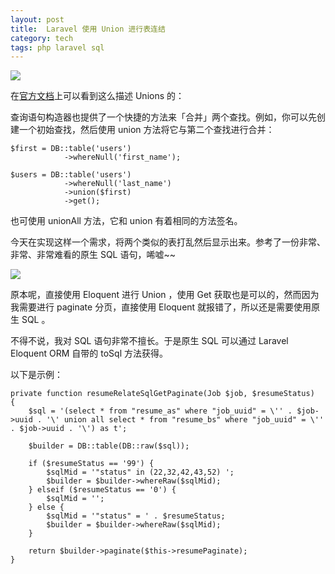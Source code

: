 ```yaml
---
layout: post
title:  Laravel 使用 Union 进行表连结
category: tech
tags: php laravel sql
---
```


![](https://cdn.kelu.org/blog/tags/laravel.jpg)

在[官方文档](http://d.laravel-china.org/docs/5.1/queries#unions)上可以看到这么描述 Unions 的：

>
查询语句构造器也提供了一个快捷的方法来「合并」两个查找。例如，你可以先创建一个初始查找，然后使用 union 方法将它与第二个查找进行合并：
>
    $first = DB::table('users')
                ->whereNull('first_name');
>
    $users = DB::table('users')
                ->whereNull('last_name')
                ->union($first)
                ->get();
>
也可使用 unionAll 方法，它和 union 有着相同的方法签名。

今天在实现这样一个需求，将两个类似的表打乱然后显示出来。参考了一份非常、非常、非常难看的原生 SQL 语句，唏嘘~~

![](https://cdn.kelu.org/blog/2017/06/20170609211431.jpg)

原本呢，直接使用 Eloquent 进行 Union ，使用 Get 获取也是可以的，然而因为我需要进行 paginate 分页，直接使用 Eloquent 就报错了，所以还是需要使用原生 SQL 。

不得不说，我对 SQL 语句非常不擅长。于是原生 SQL 可以通过 Laravel Eloquent ORM 自带的 toSql 方法获得。

以下是示例：

    private function resumeRelateSqlGetPaginate(Job $job, $resumeStatus)
    {
        $sql = '(select * from "resume_as" where "job_uuid" = \'' . $job->uuid . '\' union all select * from "resume_bs" where "job_uuid" = \'' . $job->uuid . '\') as t';

        $builder = DB::table(DB::raw($sql));

        if ($resumeStatus == '99') {
            $sqlMid = '"status" in (22,32,42,43,52) ';
            $builder = $builder->whereRaw($sqlMid);
        } elseif ($resumeStatus == '0') {
            $sqlMid = '';
        } else {
            $sqlMid = '"status" = ' . $resumeStatus;
            $builder = $builder->whereRaw($sqlMid);
        }

        return $builder->paginate($this->resumePaginate);
    }
